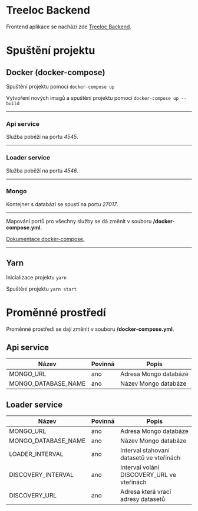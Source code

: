 # Treeloc Backend

Frontend aplikace se nachází zde [Treeloc Backend](https://github.com/prixladi/treeloc-backend).

# Spuštění projektu

## Docker (docker-compose)

Spuštění projektu pomocí `docker-compose up`

Vytvoření nových imagů a spuštění projektu pomocí `docker-compose up --build`

---

### Api service

Služba poběží na portu *4545*.

---
### Loader service

Služba poběží na portu *4546*.

---

### Mongo

Kontejner s databází se spustí na portu *27017*.

---

Mapování portů pro všechny služby se dá změnit v souboru **/docker-compose.yml**.

[Dokumentace docker-compose.](https://docs.docker.com/compose/)

---

## Yarn

Inicializace projektu  `yarn`

Spuštění projektu `yarn start`

# Proměnné prostředí
Proměnné prostředí se dají změnit v souboru **/docker-compose.yml**.

## Api service

|Název|Povinná|Popis|
|---|---|---|
|MONGO_URL|ano|Adresa Mongo databáze|
|MONGO_DATABASE_NAME|ano|Název Mongo databáze|

## Loader service

|Název|Povinná|Popis|
|---|---|---|
|MONGO_URL|ano|Adresa Mongo databáze|
|MONGO_DATABASE_NAME|ano|Název Mongo databáze|
|LOADER_INTERVAL|ano|Interval stahovaní datasetů ve vteřinách|
|DISCOVERY_INTERVAL|ano|Interval volání DISCOVERY_URL ve vteřinách|
|DISCOVERY_URL|ano|Adresa která vrací adresy datasetů|